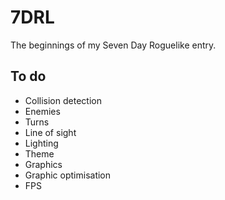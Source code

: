 # 7DRL

The beginnings of my Seven Day Roguelike entry.

## To do

* Collision detection
* Enemies
* Turns
* Line of sight
* Lighting
* Theme
* Graphics
* Graphic optimisation
* FPS